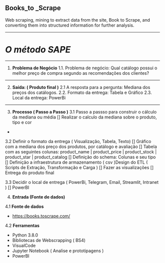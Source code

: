 ## **Books_to _Scrape**
 Web scraping, mining to extract data from the site, Book to Scrape, and converting them into structured information for further analysis.
***
# _**O método SAPE**_
***
1.	**Problema de Negócio**
1.1.	Problema de negócio: Qual catálogo possui o melhor preço de compra segundo as recomendações dos clientes?
***
2.	**Saída: ( Produto final )**
   2.1 A resposta para a pergunta: Mediana dos preços dos catálogos.
2.2.	Formato da entrega: Tabela e Gráfico
2.3.	Local da entrega: PowerBi
***
3.	**Processo ( Passo a Passo )**
3.1	Passo a passso para construir o cálculo da mediana ou média
[] Realizar o calculo da mediana sobre o produto, tipo e cor
- 
3.2	Definir o formato da entrega ( Visualização, Tabela, Texto)
[] Gráfico com a mediana dos preço dos produtos, por catálogo e avaliação 
[] Tabela com as seguintes colunas: product_name | product_price | product_stock | product_star | product_catalog
[] Definição do schema: Colunas e seu tipo
[] Definição a infraestrutura de armazenamento ( csv )Design do ETL ( Scripts de Extração, Transformação e Carga )
[] Fazer as visualizações
[] Entrega do produto final

3.3	Decidir o local de entrega ( PowerBi, Telegram, Email, Streamlit, Intranet )
[] PowerBI

4.	**Entrada (Fonte de dados)**

4.1	**Fonte de dados**
* https://books.toscrape.com/

4.2	**Ferramentas**
* Python 3.8.0
* Bibliotecas de Webscrapping ( BS4)
* VisualCode
* Jupyter Notebook ( Analise e prototipagens )
* PowerBI
